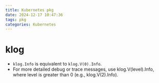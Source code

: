 ```yaml
---
title: Kubernetes pkg
date: 2024-12-17 10:47:36
tags: pkg
categories: Kubernetes
---
```


# klog

- `klog.Info` is equivalent to `klog.V(0).Info`.
- For more detailed debug or trace messages, use klog.V(level).Info, where level is greater than 0 (e.g., klog.V(2).Info).

